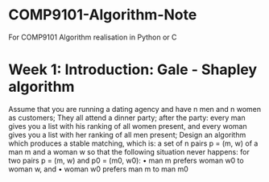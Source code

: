 # COMP9101-Algorithm-Note
For COMP9101 Algorithm realisation in Python or C
# Week 1: Introduction: Gale - Shapley algorithm
Assume that you are running a dating agency and have n men and n women as customers;
They all attend a dinner party; after the party:
every man gives you a list with his ranking of all women present,
and every woman gives you a list with her ranking of all men present;
Design an algorithm which produces a stable matching, which is:
a set of n pairs p = (m, w) of a man m and a woman w so that
the following situation never happens:
for two pairs p = (m, w) and p0 = (m0, w0):
• man m prefers woman w0 to woman w, and
• woman w0 prefers man m to man m0

